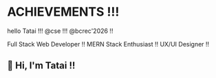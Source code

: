 # ACHIEVEMENTS !!!
hello Tatai !!!
@cse !!!
@bcrec'2026 !!
<!DOCTYPE html>

Full Stack Web Developer !!
MERN Stack Enthusiast !!
UX/UI Designer !!

## 👋 Hi, I'm Tatai !!
